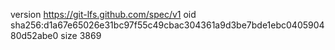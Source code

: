 version https://git-lfs.github.com/spec/v1
oid sha256:d1a67e65026e31bc97f55c49cbac304361a9d3be7bde1ebc040590480d52abe0
size 3869
